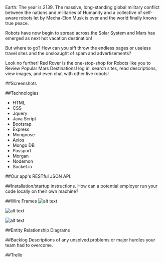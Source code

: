 


Earth: The year is 2139. The  massive, long-standing global military conflict between the nations and militaries of Humanity and a collective of self-aware robots let by Mecha-Elon Musk is over and the world finally knows true peace.
  
Robots have now begin to spread across the Solar System and Mars has emerged as next hot vacation destination! 

But where to go? How can you sift throw the endless pages or useless travel sites and the onsloaught of spam and advertisements?

Look no further! Red Rover is the one-stop-shop for Robots like you to Review Popular Mars Destinations! log in, search sites, read descriptions, view images, and even chat with other live robots!

##Screenshots

##Technologies

* HTML
* CSS
* Jquery
* Java Script
* Bootsrap
* Express
* Mongoose
* Axios
* Mongo DB
* Passport
* Morgan
* Nodemon
* Socket.io



##Our app's RESTful JSON API.


##Installation/startup instructions. 
How can a potential employer run your code locally on their own machine?


##Wire Frames
![alt text](https://i.imgur.com/lCrJFRw.png)

![alt text](https://i.imgur.com/EjK7DjV.png)

![alt text](https://i.imgur.com/R2RJZQn.png)

##Entity Relationship Diagrams


##Backlog 
Descriptions of any unsolved problems or major hurdles your team had to overcome.


##Trello